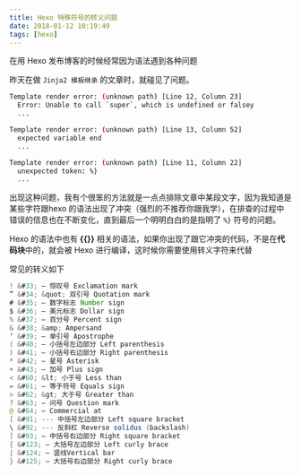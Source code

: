 ```yaml
---
title: Hexo 特殊符号的转义问题
date: 2018-01-12 10:19:49
tags: [hexo]
---
```


在用 Hexo 发布博客的时候经常因为语法遇到各种问题
<!-- more -->
昨天在做 `Jinja2 模板继承` 的文章时，就碰见了问题。
```bash
Template render error: (unknown path) [Line 12, Column 23]
  Error: Unable to call `super`, which is undefined or falsey
  ...
```
```bash
Template render error: (unknown path) [Line 13, Column 52]
  expected variable end
  ...
```
```bash
Template render error: (unknown path) [Line 11, Column 22]
  unexpected token: %}
  ...
```
出现这种问题，我有个很笨的方法就是一点点排除文章中某段文字，因为我知道是某些字符跟hexo 的语法出现了冲突（强烈的不推荐你跟我学），在排查的过程中错误的信息也在不断变化，直到最后一个明明白白的是指明了 `%}` 符号的问题。

Hexo 的语法中也有 **&#123;&#123;&#125;&#125;** 相关的语法，如果你出现了跟它冲突的代码，不是在**代码块**中的，就会被 Hexo 进行编译，这时候你需要使用转义字符来代替

常见的转义如下
```java
! &#33; — 惊叹号 Exclamation mark
” &#34; &quot; 双引号 Quotation mark
# &#35; — 数字标志 Number sign
$ &#36; — 美元标志 Dollar sign
% &#37; — 百分号 Percent sign
& &#38; &amp; Ampersand
‘ &#39; — 单引号 Apostrophe
( &#40; — 小括号左边部分 Left parenthesis
) &#41; — 小括号右边部分 Right parenthesis
* &#42; — 星号 Asterisk
+ &#43; — 加号 Plus sign
< &#60; &lt; 小于号 Less than
= &#61; — 等于符号 Equals sign
> &#62; &gt; 大于号 Greater than
? &#63; — 问号 Question mark
@ &#64; — Commercial at
[ &#91; --- 中括号左边部分 Left square bracket
\ &#92; --- 反斜杠 Reverse solidus (backslash)
] &#93; — 中括号右边部分 Right square bracket
{ &#123; — 大括号左边部分 Left curly brace
| &#124; — 竖线Vertical bar
} &#125; — 大括号右边部分 Right curly brace
```

